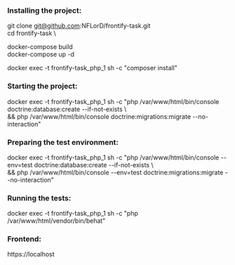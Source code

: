 ### Installing the project:
git clone git@github.com:NFLorD/frontify-task.git \
cd frontify-task \

docker-compose build \
docker-compose up -d

docker exec -t frontify-task_php_1 sh -c "composer install"

### Starting the project:
docker exec -t frontify-task_php_1 sh -c "php /var/www/html/bin/console doctrine:database:create --if-not-exists \\ \
&& php /var/www/html/bin/console doctrine:migrations:migrate --no-interaction"

### Preparing the test environment:
docker exec -t frontify-task_php_1 sh -c "php /var/www/html/bin/console --env=test doctrine:database:create --if-not-exists \\ \
&& php /var/www/html/bin/console --env=test doctrine:migrations:migrate --no-interaction"

### Running the tests:
docker exec -t frontify-task_php_1 sh -c "php /var/www/html/vendor/bin/behat"

### Frontend:
https://localhost